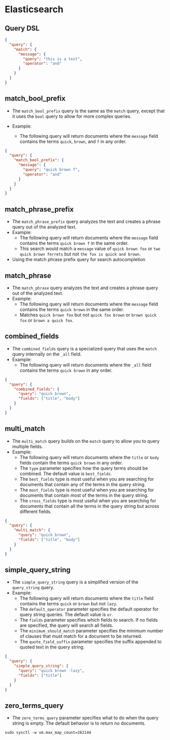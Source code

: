 # Elasticsearch

## Query DSL

```JSON
{
  "query": {
    "match": {
      "message": {
        "query": "this is a test",
        "operator": "and"
      }
    }
  }
}
```

## match_bool_prefix

-   The `match_bool_prefix` query is the same as the `match` query, except that it uses the `bool` query to allow for more complex queries.
-   Example:

    -   The following query will return documents where the `message` field contains the terms `quick`, `brown`, and `f` in any order.

```JSON
{
  "query": {
    "match_bool_prefix": {
      "message": {
        "query": "quick brown f",
        "operator": "and"
      }
    }
  }
}
```

## match_phrase_prefix

-   The `match_phrase_prefix` query analyzes the text and creates a phrase query out of the analyzed text.
-   Example:
    -   The following query will return documents where the `message` field contains the terms `quick brown f` in the same order.
    -   This search would match a `message` value of `quick brown fox` or `two quick brown ferrets` but not `the fox is quick and brown`.
-   Using the match phrase prefix query for search autocompletion

## match_phrase

-   The `match_phrase` query analyzes the text and creates a phrase query out of the analyzed text.
-   Example:
    -   The following query will return documents where the `message` field contains the terms `quick brown` in the same order.
    -   Matches `quick brown fox` but not `quick fox brown` or `brown quick fox` or `brown a quick fox`.

## combined_fields

-   The `combined_fields` query is a specialized query that uses the `match` query internally on the `_all` field.
-   Example:
    -   The following query will return documents where the `_all` field contains the terms `quick brown` in any order.

```JSON
{
  "query": {
    "combined_fields": {
      "query": "quick brown",
      "fields": ["title", "body"]
    }
  }
}
```

## multi_match

-   The `multi_match` query builds on the `match` query to allow you to query multiple fields.
-   Example:
    -   The following query will return documents where the `title` or `body` fields contain the terms `quick brown` in any order.
    -   The `type` parameter specifies how the query terms should be combined. The default value is `best_fields`.
    -   The `best_fields` type is most useful when you are searching for documents that contain any of the terms in the query string.
    -   The `most_fields` type is most useful when you are searching for documents that contain most of the terms in the query string.
    -   The `cross_fields` type is most useful when you are searching for documents that contain all the terms in the query string but across different fields.

```JSON
{
  "query": {
    "multi_match": {
      "query": "quick brown",
      "fields": ["title", "body"]
    }
  }
}
```

## simple_query_string

-   The `simple_query_string` query is a simplified version of the `query_string` query.
-   Example:
    -   The following query will return documents where the `title` field contains the terms `quick` or `brown` but not `lazy`.
    -   The `default_operator` parameter specifies the default operator for query string queries. The default value is `or`.
    -   The `fields` parameter specifies which fields to search. If no fields are specified, the query will search all fields.
    -   The `minimum_should_match` parameter specifies the minimum number of clauses that must match for a document to be returned.
    -   The `quote_field_suffix` parameter specifies the suffix appended to quoted text in the query string.

```JSON
{
  "query": {
    "simple_query_string": {
      "query": "quick brown -lazy",
      "fields": ["title"]
    }
  }
}
```

## zero_terms_query

-   The `zero_terms_query` parameter specifies what to do when the query string is empty. The default behavior is to return no documents.

`sudo sysctl -w vm.max_map_count=262144`
